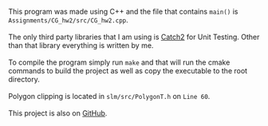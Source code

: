 This program was made using C++ and the file that contains `main()` is `Assignments/CG_hw2/src/CG_hw2.cpp`. \
\
The only third party libraries that I am using is [Catch2](https://github.com/catchorg/Catch2) for Unit Testing. Other than that library everything is written by me. \
\
To compile the program simply run `make` and that will run the cmake commands to build the project as well as copy the executable to the root directory. \
\
Polygon clipping is located in `slm/src/PolygonT.h` on `Line 60`. \
\
This project is also on [GitHub](https://github.com/lawrencemsteven/SoftwareRenderer).